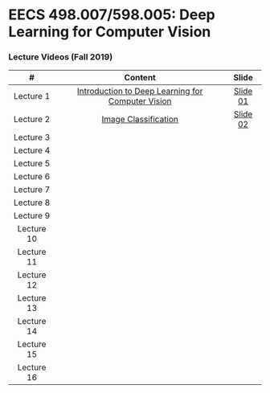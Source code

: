 # EECS 498.007/598.005: Deep Learning for Computer Vision

### Lecture Videos (Fall 2019)

|#|Content|Slide|
|:---:|:---:|:---:|
|Lecture 1|[Introduction to Deep Learning for Computer Vision](https://www.youtube.com/watch?v=dJYGatp4SvA&t=1651s)|[Slide 01](https://web.eecs.umich.edu/~justincj/slides/eecs498/498_FA2019_lecture01.pdf)|
|Lecture 2|[Image Classification](https://www.youtube.com/watch?v=0nqvO3AM2Vw&list=PL5-TkQAfAZFbzxjBHtzdVCWE0Zbhomg7r&index=3)|[Slide 02](https://web.eecs.umich.edu/~justincj/slides/eecs498/498_FA2019_lecture02.pdf)|
|Lecture 3|[](https://www.youtube.com/watch?v=h7iBpEHGVNc&list=PL3FW7Lu3i5JvHM8ljYj-zLfQRF3EO8sYv&index=3)|
|Lecture 4|[](https://www.youtube.com/watch?v=d14TUNcbn1k)|
|Lecture 5|[](https://www.youtube.com/watch?v=bNb2fEVKeEo)|
|Lecture 6|[](https://www.youtube.com/watch?v=wEoyxE0GP2M)|
|Lecture 7|[](https://www.youtube.com/watch?v=_JB0AO7QxSA&list=PL3FW7Lu3i5JvHM8ljYj-zLfQRF3EO8sYv&index=7)|
|Lecture 8|[](https://www.youtube.com/watch?v=6SlgtELqOWc&list=PL3FW7Lu3i5JvHM8ljYj-zLfQRF3EO8sYv&index=8)|
|Lecture 9|[](https://www.youtube.com/watch?v=DAOcjicFr1Y&list=PL3FW7Lu3i5JvHM8ljYj-zLfQRF3EO8sYv&index=9)|
|Lecture 10|[](https://www.youtube.com/watch?v=6niqTuYFZLQ&list=PL3FW7Lu3i5JvHM8ljYj-zLfQRF3EO8sYv&index=10)|
|Lecture 11||
|Lecture 12||
|Lecture 13||
|Lecture 14||
|Lecture 15||
|Lecture 16||
